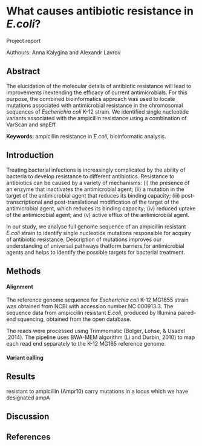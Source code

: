 # What causes antibiotic resistance in *E.coli*?
Project report

Authours: Anna Kalygina and Alexandr Lavrov

## Abstract
 The elucidation of the molecular details of antibiotic resistance will lead to improvements inextending the efficacy of current antimicrobials. For this purpose, the combined bioinformatics approach was used to locate mutations associated with antimicrobial resistance in the chromosomal sequences of *Escherichia coli* K-12 strain. We identified single nucleotide variants associated with the ampicillin resistance using a combination of VarScan and snpEff.

**Keywords:** ampicillin resistance in *E.coli*, bioinformatic analysis.

## Introduction
Treating bacterial infections is increasingly complicated by the ability of bacteria to develop resistance to different antibiotics. Resistance to antibiotics can be caused by a variety of mechanisms: (i) the presence of an enzyme that inactivates the antimicrobial agent; (ii) a mutation in the target of the antimicrobial agent that reduces its binding capacity; (iii) post-transcriptional and post-translational modification of the target of the antimicrobial agent, which reduces its binding capacity; (iv) reduced uptake of the antimicrobial agent; and (v) active efflux of the antimicrobial agent.

In our study, we analyse full genome sequence of an ampicillin resistant *E.coli* strain to identify single nucleotide mutations responsible for acquiry of antibiotic resistance. Description of mutations improves our understanding of universal pathways thatform barriers for antimicrobial agents and helps to identify the possible targets for bacterial treatment.

## Methods
#### Alignment
 The reference genome sequence for *Escherichia coli* K-12 MG1655 strain was obtained from NCBI with accession number NC 000913.3. The sequence data from ampiccilin resistant *E.coli*, produced by Illumina paired-end squencing, obtained from the open database.

 The reads were processed using Trimmomatic (Bolger, Lohse, & Usadel ,2014).
 The pipeline uses BWA-MEM algorithm (Li and Durbin, 2010) to map each read end separately to the  K-12 MG165 reference genome.

#### Variant calling


## Results
resistant to ampicillin (Ampr10) carry mutations in a locus which we have designated ampA

## Discussion

## References



